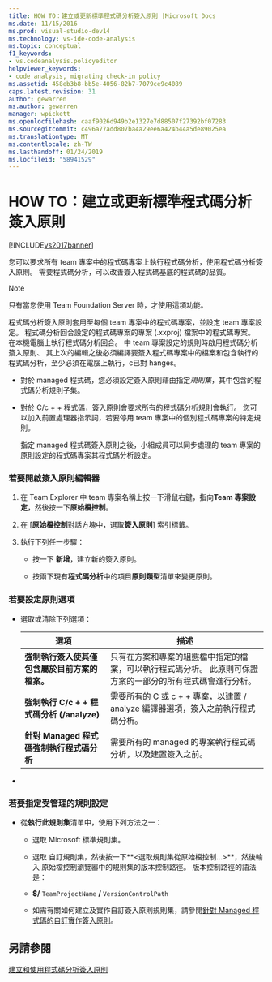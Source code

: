 ```yaml
---
title: HOW TO：建立或更新標準程式碼分析簽入原則 |Microsoft Docs
ms.date: 11/15/2016
ms.prod: visual-studio-dev14
ms.technology: vs-ide-code-analysis
ms.topic: conceptual
f1_keywords:
- vs.codeanalysis.policyeditor
helpviewer_keywords:
- code analysis, migrating check-in policy
ms.assetid: 458eb3b8-bb5e-4056-82b7-7079ce9c4089
caps.latest.revision: 31
author: gewarren
ms.author: gewarren
manager: wpickett
ms.openlocfilehash: caaf9026d949b2e1327e7d88507f27392bf07283
ms.sourcegitcommit: c496a77add807ba4a29ee6a424b44a5de89025ea
ms.translationtype: MT
ms.contentlocale: zh-TW
ms.lasthandoff: 01/24/2019
ms.locfileid: "58941529"
---
```

# <a name="how-to-create-or-update-standard-code-analysis-check-in-policies"></a>HOW TO：建立或更新標準程式碼分析簽入原則
[!INCLUDE[vs2017banner](../includes/vs2017banner.md)]

您可以要求所有 team 專案中的程式碼專案上執行程式碼分析，使用程式碼分析簽入原則。 需要程式碼分析，可以改善簽入程式碼基底的程式碼的品質。  
  
> [!NOTE]
>  只有當您使用 Team Foundation Server 時，才使用這項功能。  
  
 程式碼分析簽入原則套用至每個 team 專案中的程式碼專案，並設定 team 專案設定。 程式碼分析回合設定的程式碼專案的專案 (.xxproj) 檔案中的程式碼專案。 在本機電腦上執行程式碼分析回合。 中 team 專案設定的規則時啟用程式碼分析簽入原則、 其上次的編輯之後必須編譯要簽入程式碼專案中的檔案和包含執行的程式碼分析，至少必須在電腦上執行，c已對 hanges。  
  
- 對於 managed 程式碼，您必須設定簽入原則藉由指定*規則集*，其中包含的程式碼分析規則子集。  
  
- 對於 C/c + + 程式碼，簽入原則會要求所有的程式碼分析規則會執行。 您可以加入前置處理器指示詞，若要停用 team 專案中的個別程式碼專案的特定規則。  
  
  指定 managed 程式碼簽入原則之後，小組成員可以同步處理的 team 專案的原則設定的程式碼專案其程式碼分析設定。  
  
### <a name="to-open-the-check-in-policy-editor"></a>若要開啟簽入原則編輯器  
  
1.  在 Team Explorer 中 team 專案名稱上按一下滑鼠右鍵，指向**Team 專案設定**，然後按一下**原始檔控制**。  
  
2.  在 [**原始檔控制**對話方塊中，選取**簽入原則**] 索引標籤。  
  
3.  執行下列任一步驟：  
  
    -   按一下 **新增**，建立新的簽入原則。  
  
    -   按兩下現有**程式碼分析**中的項目**原則類型**清單來變更原則。  
  
### <a name="to-set-policy-options"></a>若要設定原則選項  
  
-   選取或清除下列選項：  
  
    |選項|描述|  
    |------------|-----------------|  
    |**強制執行簽入使其僅包含屬於目前方案的檔案。**|只有在方案和專案的組態檔中指定的檔案，可以執行程式碼分析。 此原則可保證方案的一部分的所有程式碼會進行分析。|  
    |**強制執行 C/c + + 程式碼分析 (/analyze)**|需要所有的 C 或 c + + 專案，以建置 / analyze 編譯器選項，簽入之前執行程式碼分析。|  
    |**針對 Managed 程式碼強制執行程式碼分析**|需要所有的 managed 的專案執行程式碼分析，以及建置簽入之前。|  
  
-  
  
### <a name="to-specify-a-managed-rule-set"></a>若要指定受管理的規則設定  
  
-   從**執行此規則集**清單中，使用下列方法之一：  
  
    -   選取 Microsoft 標準規則集。  
  
    -   選取 自訂規則集，然後按一下**\<選取規則集從原始檔控制...>**，然後輸入 原始檔控制瀏覽器中的規則集的版本控制路徑。 版本控制路徑的語法是：  
  
    -   **$/** `TeamProjectName` **/** `VersionControlPath`  
  
    -   如需有關如何建立及實作自訂簽入原則規則集，請參閱[針對 Managed 程式碼的自訂實作簽入原則](../code-quality/implementing-custom-code-analysis-check-in-policies-for-managed-code.md)。  
  
## <a name="see-also"></a>另請參閱  
 [建立和使用程式碼分析簽入原則](../code-quality/creating-and-using-code-analysis-check-in-policies.md)
